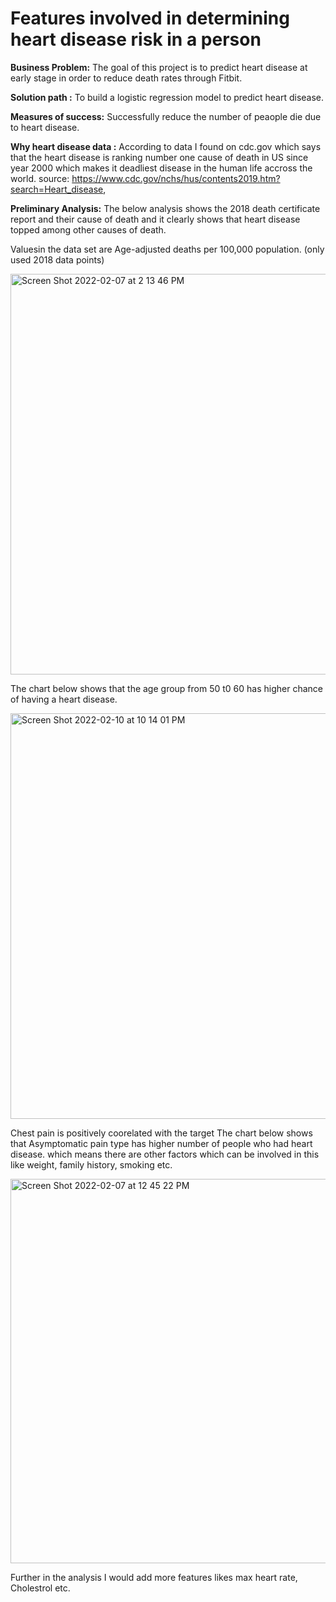 # Features involved in determining heart disease risk in a person

**Business Problem:** The goal of this project is to predict heart disease at early stage in order to reduce death rates through Fitbit.

**Solution path :** To build a logistic regression model to predict heart disease.

**Measures of success:** Successfully reduce the number of peaople die due to heart disease.

**Why heart disease data :**
According to data I found on cdc.gov which says that the heart disease is ranking number one cause of death in US since year 2000
which makes it deadliest disease in the human life accross the world.
source: https://www.cdc.gov/nchs/hus/contents2019.htm?search=Heart_disease,

**Preliminary Analysis:**
The below analysis shows the 2018 death certificate report and their cause of death and 
it clearly shows that heart disease topped among other causes of death.

Valuesin the data set are Age-adjusted deaths per 100,000 population. (only used 2018 data points)

<img width="641" alt="Screen Shot 2022-02-07 at 2 13 46 PM" src="https://user-images.githubusercontent.com/89863226/152881122-f0afdd6f-216b-4177-907a-5404819174dd.png">


The chart below shows that the age group from 50 t0 60 has higher chance of having a heart disease.

<img width="649" alt="Screen Shot 2022-02-10 at 10 14 01 PM" src="https://user-images.githubusercontent.com/89863226/153546262-20b10c83-f562-4fa3-b5aa-b68f3273d8fb.png">

Chest pain is positively coorelated with the target
The chart below shows that Asymptomatic pain type has higher number of people who had heart disease.
which means there are other factors which can be involved in this like weight, family history, smoking etc.

<img width="615" alt="Screen Shot 2022-02-07 at 12 45 22 PM" src="https://user-images.githubusercontent.com/89863226/152873742-310fea03-f5ed-413b-9a4f-9096a5234f8e.png">

Further in the analysis I would add more features likes max heart rate, Cholestrol etc.
